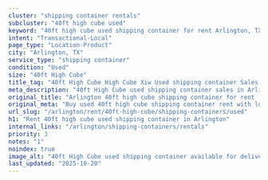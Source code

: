 ```yaml
---
cluster: "shipping container rentals"
subcluster: "40ft high cube used"
keyword: "40ft high cube used shipping container for rent Arlington, TX"
intent: "Transactional-Local"
page_type: "Location-Product"
city: "Arlington, TX"
service_type: "shipping container"
condition: "Used"
size: "40ft High Cube"
title_tag: "40ft High Cube High Cube Xiw Used shipping container Sales in Arlington | LC Container"
meta_description: "40ft High Cube used shipping container sales in Arlington. High cube containers with extra height. Fast delivery, competitive pricing. Serving shipping containers area. Quote ID: FZ5. Call (214) 524-4168 for your free quote today."
original_title: "Arlington 40ft high cube shipping container for rent | LC"
original_meta: "Buy used 40ft high cube shipping container rent with local delivery in Arlington, TX. LC Container — local Since 2003. Request a fast quote today."
url_slug: "/arlington/rent/40ft-high-cube/shipping-containers/used"
h1: "Rent 40ft high cube used shipping container in Arlington"
internal_links: "/arlington/shipping-containers/rentals"
priority: 3
notes: "1"
noindex: true
image_alt: "40ft High Cube used shipping container available for delivery in Arlington"
last_updated: "2025-10-20"
---
```


<!-- TODO: Add unique city/inventory copy, images, and internal links here. -->
